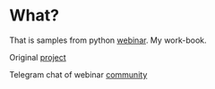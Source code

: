 # What?

That is samples from python [webinar](https://webinar.skillbox.ru/messenger-python). My work-book. 

Original [project](https://github.com/manchenkoff/skillbox-chat)

Telegram chat of webinar [community](https://t.me/SKBpython_intensive_0619)

